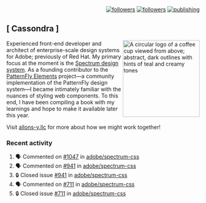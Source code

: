<p align="right"><a rel="me" href="https://front-end.social/@castastrophe">
    <img alt="followers" title="Follow me on Mastodon" src="https://img.shields.io/mastodon/follow/109297102751309835?domain=https%3A%2F%2Ffront-end.social&label=Follow&logo=mastodon&logoColor=white&style=for-the-badge&labelColor=008080&color=006969"/></a>
  <a href="https://codepen.io/castastrophe/">
    <img alt="followers" title="Follow me on CodePen" src="https://img.shields.io/badge/16-1?color=640464&labelColor=7c007c&style=for-the-badge&logo=codepen&label=Follow"/></a>
<a href="https://castastrophe.medium.com/">
    <img alt="publishing" title="View articles on Medium" src="https://img.shields.io/badge/107-1?color=666&labelColor=444&label=subscribe&logo=medium&logoColor=white&style=for-the-badge"/></a>
</p>

## [&nbsp;Cassondra&nbsp;]

<img align="right" src="https://github-production-user-asset-6210df.s3.amazonaws.com/1840295/253016758-ba468774-1cd3-42c2-8f43-947b5eeb5edf.png" height="200" alt="A circular logo of a coffee cup viewed from above; abstract, dark outlines with hints of teal and creamy tones">

Experienced front-end developer and architect of enterprise-scale design systems for Adobe; previously of Red Hat. My primary focus at the moment is the [Spectrum design system](https://github.com/adobe/spectrum-css). As a founding contributor to the [PatternFly&nbsp;Elements](https://github.com/patternfly/patternfly-elements) project&mdash;a community implementation of the PatternFly design system&mdash;I became intimately familiar with the nuances of styling web components. To this end, I have been compiling a book with my learnings and hope to make it available later this year.

Visit [allons-y.llc](http://allons-y.llc/) for more about how we might work together!

### Recent activity

<!--START_SECTION:activity-->
1. 🗣 Commented on [#1047](https://github.com/adobe/spectrum-css/issues/1047#issuecomment-1808960939) in [adobe/spectrum-css](https://github.com/adobe/spectrum-css)
2. 🗣 Commented on [#941](https://github.com/adobe/spectrum-css/issues/941#issuecomment-1808953722) in [adobe/spectrum-css](https://github.com/adobe/spectrum-css)
3. 🔒 Closed issue [#941](https://github.com/adobe/spectrum-css/issues/941) in [adobe/spectrum-css](https://github.com/adobe/spectrum-css)
4. 🗣 Commented on [#711](https://github.com/adobe/spectrum-css/issues/711#issuecomment-1808952006) in [adobe/spectrum-css](https://github.com/adobe/spectrum-css)
5. 🔒 Closed issue [#711](https://github.com/adobe/spectrum-css/issues/711) in [adobe/spectrum-css](https://github.com/adobe/spectrum-css)
<!--END_SECTION:activity-->

